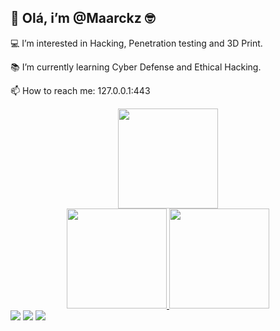 ## 👋 Olá, i’m @Maarckz 🤓

💻 I’m interested in Hacking, Penetration testing and 3D Print.

📚 I’m currently learning Cyber Defense and Ethical Hacking.

📫 How to reach me: 127.0.0.1:443


<div align="center">
  <img height="160em" src="https://github.com/maarckz/output/github-contribution-grid-snake.svg"/>
</div>


<div align="center">
  <a href="https://github.com/maarckz">
  <img height="160em" src="https://github-readme-stats.vercel.app/api?username=maarckz&show_icons=true&theme=dark&include_all_commits=true&count_private=true"/>
  <img height="160em" src="https://github-readme-stats.vercel.app/api/top-langs/?username=maarckz&layout=compact&langs_count=7&theme=dark"/>
  
 
</div>

  
  <div> 
  <a href="https://instagram.com/maarckz" target="_blank"><img src="https://img.shields.io/badge/-Instagram-%23E4405F?style=for-the-badge&logo=instagram&logoColor=white" target="_blank"></a>    
 <a href="https://discord.gg/" target="_blank"><img src="https://img.shields.io/badge/Discord-7289DA?style=for-the-badge&logo=discord&logoColor=white" target="_blank"></a>     
   <a href="https://www.linkedin.com/in/" target="_blank"><img src="https://img.shields.io/badge/-LinkedIn-%230077B5?style=for-the-badge&logo=linkedin&logoColor=white" target="_blank"></a> 
  </div>
